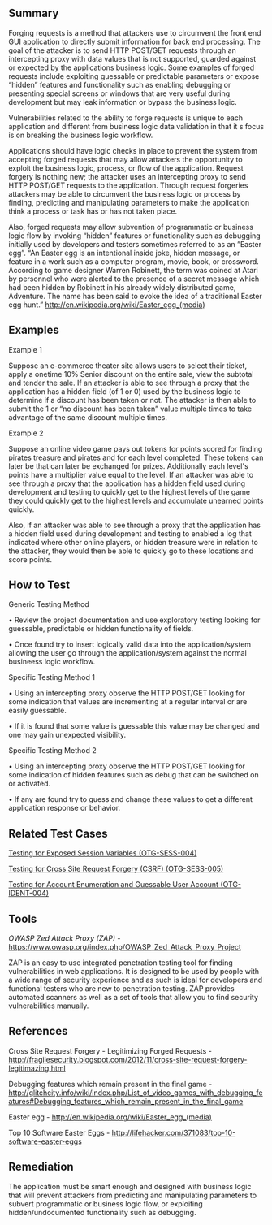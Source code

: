 Summary
-------

Forging requests is a method that attackers use to circumvent the front end GUI application to directly submit information for back end processing. The goal of the attacker is to send HTTP POST/GET requests through an intercepting proxy with data values that is not supported, guarded against or expected by the applications business logic. Some examples of forged requests include exploiting guessable or predictable parameters or expose “hidden” features and functionality such as enabling debugging or presenting special screens or windows that are very useful during development but may leak information or bypass the business logic.

Vulnerabilities related to the ability to forge requests is unique to each application and different from business logic data validation in that it s focus is on breaking the business logic workflow.

Applications should have logic checks in place to prevent the system from accepting forged requests that may allow attackers the opportunity to exploit the business logic, process, or flow of the application. Request forgery is nothing new; the attacker uses an intercepting proxy to send HTTP POST/GET requests to the application. Through request forgeries attackers may be able to circumvent the business logic or process by finding, predicting and manipulating parameters to make the application think a process or task has or has not taken place.

Also, forged requests may allow subvention of programmatic or business logic flow by invoking “hidden” features or functionality such as debugging initially used by developers and testers sometimes referred to as an ”Easter egg”. “An Easter egg is an intentional inside joke, hidden message, or feature in a work such as a computer program, movie, book, or crossword. According to game designer Warren Robinett, the term was coined at Atari by personnel who were alerted to the presence of a secret message which had been hidden by Robinett in his already widely distributed game, Adventure. The name has been said to evoke the idea of a traditional Easter egg hunt.” <http://en.wikipedia.org/wiki/Easter_egg_(media)>

Examples
--------

Example 1

Suppose an e-commerce theater site allows users to select their ticket, apply a onetime 10% Senior discount on the entire sale, view the subtotal and tender the sale. If an attacker is able to see through a proxy that the application has a hidden field (of 1 or 0) used by the business logic to determine if a discount has been taken or not. The attacker is then able to submit the 1 or “no discount has been taken” value multiple times to take advantage of the same discount multiple times.

Example 2

Suppose an online video game pays out tokens for points scored for finding pirates treasure and pirates and for each level completed. These tokens can later be that can later be exchanged for prizes. Additionally each level's points have a multiplier value equal to the level. If an attacker was able to see through a proxy that the application has a hidden field used during development and testing to quickly get to the highest levels of the game they could quickly get to the highest levels and accumulate unearned points quickly.

Also, if an attacker was able to see through a proxy that the application has a hidden field used during development and testing to enabled a log that indicated where other online players, or hidden treasure were in relation to the attacker, they would then be able to quickly go to these locations and score points.

How to Test
-----------

Generic Testing Method

• Review the project documentation and use exploratory testing looking for guessable, predictable or hidden functionality of fields.

• Once found try to insert logically valid data into the application/system allowing the user go through the application/system against the normal busineess logic workflow.

Specific Testing Method 1

• Using an intercepting proxy observe the HTTP POST/GET looking for some indication that values are incrementing at a regular interval or are easily guessable.

• If it is found that some value is guessable this value may be changed and one may gain unexpected visibility.

Specific Testing Method 2

• Using an intercepting proxy observe the HTTP POST/GET looking for some indication of hidden features such as debug that can be switched on or activated.

• If any are found try to guess and change these values to get a different application response or behavior.

Related Test Cases
------------------

[ Testing for Exposed Session Variables (OTG-SESS-004)](Testing_for_Exposed_Session_Variables_(OTG-SESS-004) "wikilink")

[ Testing for Cross Site Request Forgery (CSRF) (OTG-SESS-005)](Testing_for_CSRF_(OTG-SESS-005) "wikilink")

[ Testing for Account Enumeration and Guessable User Account (OTG-IDENT-004) ](Testing_for_Account_Enumeration_and_Guessable_User_Account_(OTG-IDENT-004) "wikilink")

Tools
-----

*OWASP Zed Attack Proxy (ZAP)* - <https://www.owasp.org/index.php/OWASP_Zed_Attack_Proxy_Project>

ZAP is an easy to use integrated penetration testing tool for finding vulnerabilities in web applications. It is designed to be used by people with a wide range of security experience and as such is ideal for developers and functional testers who are new to penetration testing. ZAP provides automated scanners as well as a set of tools that allow you to find security vulnerabilities manually.

References
----------

Cross Site Request Forgery - Legitimizing Forged Requests - <http://fragilesecurity.blogspot.com/2012/11/cross-site-request-forgery-legitimazing.html>

Debugging features which remain present in the final game - <http://glitchcity.info/wiki/index.php/List_of_video_games_with_debugging_features#Debugging_features_which_remain_present_in_the_final_game>

Easter egg - <http://en.wikipedia.org/wiki/Easter_egg_(media)>

Top 10 Software Easter Eggs - <http://lifehacker.com/371083/top-10-software-easter-eggs>

Remediation
-----------

The application must be smart enough and designed with business logic that will prevent attackers from predicting and manipulating parameters to subvert programmatic or business logic flow, or exploiting hidden/undocumented functionality such as debugging.
